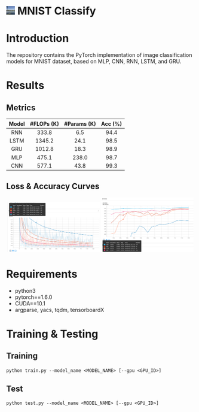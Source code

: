 [<img height="23" src="https://github.com/lh9171338/Outline/blob/master/icon.jpg"/>](https://github.com/lh9171338/Outline) MNIST Classify
===

# Introduction
The repository contains the PyTorch implementation of image classification models for MNIST dataset, based on MLP, CNN, RNN, LSTM, and GRU.

# Results

## Metrics
| Model | #FLOPs (K) | #Params (K) | Acc (%) |
| :---: | :---: | :---: | :---: |
| RNN | 333.8 | 6.5 | 94.4 |
| LSTM | 1345.2 | 24.1 | 98.5 |
| GRU | 1012.8 | 18.3 | 98.9 |
| MLP | 475.1 | 238.0 | 98.7 |
| CNN | 577.1 | 43.8 | 99.3 |


## Loss & Accuracy Curves

<p align="center">
    <img width="49%" src="figure/loss.png"/>
    <img width="49%" src="figure/accuracy.png"/>
</p>

# Requirements

 - python3
 - pytorch==1.6.0
 - CUDA==10.1
 - argparse, yacs, tqdm, tensorboardX

# Training & Testing

## Training
```shell
python train.py --model_name <MODEL_NAME> [--gpu <GPU_ID>]
```

## Test
```shell
python test.py --model_name <MODEL_NAME> [--gpu <GPU_ID>]
```

